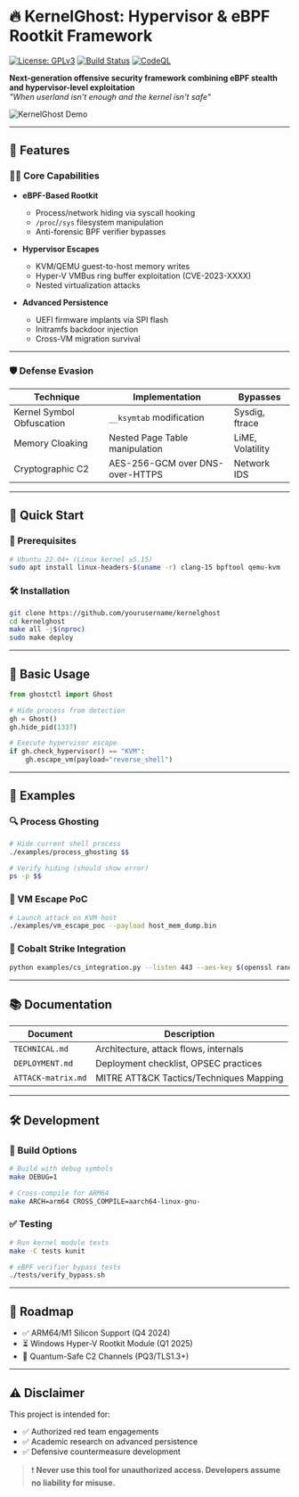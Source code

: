 # 🔥 KernelGhost: Hypervisor & eBPF Rootkit Framework

[![License: GPLv3](https://img.shields.io/badge/License-GPLv3-blue.svg)](https://www.gnu.org/licenses/gpl-3.0)
[![Build Status](https://github.com/yourusername/kernelghost/actions/workflows/ci.yml/badge.svg)](https://github.com/yourusername/kernelghost/actions)
[![CodeQL](https://github.com/yourusername/kernelghost/actions/workflows/codeql.yml/badge.svg)](https://github.com/yourusername/kernelghost/actions/workflows/codeql.yml)

**Next-generation offensive security framework combining eBPF stealth and hypervisor-level exploitation**  
*"When userland isn't enough and the kernel isn't safe"*

![KernelGhost Demo](docs/demo.gif)

---

## 📌 Features

### 🕵️‍♂️ Core Capabilities
- **eBPF-Based Rootkit**
  - Process/network hiding via syscall hooking
  - `/proc`/`/sys` filesystem manipulation
  - Anti-forensic BPF verifier bypasses

- **Hypervisor Escapes**
  - KVM/QEMU guest-to-host memory writes
  - Hyper-V VMBus ring buffer exploitation (CVE-2023-XXXX)
  - Nested virtualization attacks

- **Advanced Persistence**
  - UEFI firmware implants via SPI flash
  - Initramfs backdoor injection
  - Cross-VM migration survival

---

### 🛡️ Defense Evasion

| Technique                | Implementation                     | Bypasses            |
|-------------------------|--------------------------------------|---------------------|
| Kernel Symbol Obfuscation | `__ksymtab` modification           | Sysdig, ftrace      |
| Memory Cloaking          | Nested Page Table manipulation      | LiME, Volatility    |
| Cryptographic C2         | AES-256-GCM over DNS-over-HTTPS     | Network IDS         |

---

## 🚀 Quick Start

### 🔧 Prerequisites

```bash
# Ubuntu 22.04+ (Linux kernel ≥5.15)
sudo apt install linux-headers-$(uname -r) clang-15 bpftool qemu-kvm
```

### 🛠️ Installation

```bash
git clone https://github.com/yourusername/kernelghost
cd kernelghost
make all -j$(nproc)
sudo make deploy
```

---

## 🧪 Basic Usage

```python
from ghostctl import Ghost

# Hide process from detection
gh = Ghost()
gh.hide_pid(1337)

# Execute hypervisor escape
if gh.check_hypervisor() == "KVM":
    gh.escape_vm(payload="reverse_shell")
```

---

## 🧩 Examples

### 🔍 Process Ghosting

```bash
# Hide current shell process
./examples/process_ghosting $$

# Verify hiding (should show error)
ps -p $$
```

### 🧨 VM Escape PoC

```bash
# Launch attack on KVM host
./examples/vm_escape_poc --payload host_mem_dump.bin
```

### 🎯 Cobalt Strike Integration

```bash
python examples/cs_integration.py --listen 443 --aes-key $(openssl rand -hex 32)
```

---

## 📚 Documentation

| Document                  | Description                                 |
|--------------------------|---------------------------------------------|
| `TECHNICAL.md`           | Architecture, attack flows, internals       |
| `DEPLOYMENT.md`          | Deployment checklist, OPSEC practices       |
| `ATTACK-matrix.md`       | MITRE ATT&CK Tactics/Techniques Mapping     |

---

## 🛠️ Development

### 🔧 Build Options

```bash
# Build with debug symbols
make DEBUG=1

# Cross-compile for ARM64
make ARCH=arm64 CROSS_COMPILE=aarch64-linux-gnu-
```

### ✅ Testing

```bash
# Run kernel module tests
make -C tests kunit

# eBPF verifier bypass tests
./tests/verify_bypass.sh
```

---

## 🌟 Roadmap

- ✅ ARM64/M1 Silicon Support (Q4 2024)
- ⏳ Windows Hyper-V Rootkit Module (Q1 2025)
- 🚧 Quantum-Safe C2 Channels (PQ3/TLS1.3+)

---

## ⚠️ Disclaimer

This project is intended for:

- ✅ Authorized red team engagements
- ✅ Academic research on advanced persistence
- ✅ Defensive countermeasure development

> ❗ **Never use this tool for unauthorized access. Developers assume no liability for misuse.**
